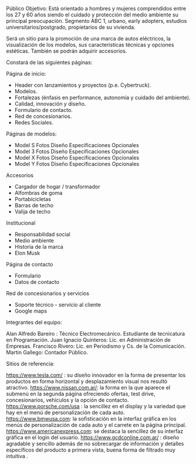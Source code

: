 Público Objetivo: Está orientado a hombres y mujeres comprendidos entre los 27 y 60 años siendo el cuidado y protección del medio ambiente su principal preocupación. Segmento ABC 1, urbano, early adopters, estudios universitarios/postgrado, propietarios de su vivienda.
 
Será un sitio para la promoción de una marca de autos eléctricos, la visualización de los modelos, sus características técnicas y opciones estéticas. También se podrán adquirir accesorios.

Constará de las siguientes páginas:

Página de inicio:
 - Header con lanzamientos y proyectos (p.e. Cybertruck).
 - Modelos.
 - Fortalezas (énfasis en performance, autonomía y cuidado del ambiente).
 - Calidad, innovación y diseño.
 - Formulario de contacto.
 - Red de concesionarios.
 - Redes Sociales.

Páginas de modelos:
 - Model S
        Fotos
        Diseño
        Especificaciones
        Opcionales
 - Model 3
        Fotos
        Diseño
        Especificaciones
        Opcionales
 - Model X
        Fotos
        Diseño
        Especificaciones
        Opcionales
 - Model Y
        Fotos
        Diseño
        Especificaciones
        Opcionales

Accesorios
 - Cargador de hogar / transformador
 - Alfombras de goma
 - Portabicicletas
 - Barras de techo
 - Valija de techo

Institucional
 - Responsabilidad social
 - Medio ambiente
 - Historia de la marca
 - Elon Musk

Página de contacto
 - Formulario
 - Datos de contacto

Red de concesionarios y servicios
 - Soporte técnico - servicio al cliente
 - Google maps


Integrantes del equipo:
 
Alan Alfredo Bareiro : Técnico Electromecánico. Estudiante de tecnicatura en Programación.
Juan Ignacio Quinteros: Lic. en Administración de Empresas.
Francisco Rivero: Lic. en Periodismo y Cs. de la Comunicación.
Martin Gallego: Contador Público.
 
Sitios de referencia:
 
https://www.tesla.com/ : su diseño innovador en la forma de presentar los productos en forma horizontal y desplazamiento visual nos resultó atractivo.
https://www.nissan.com.ar/: la forma en la que aparece el submenú en la segunda página ofreciendo ofertas, test drive, concesionarios, vehículos y la opción de contacto.
https://www.porsche.com/usa : la sencillez en el display y la variedad que hay en el menú de personalización de cada auto.
https://www.bmwusa.com: la sofisticación en la interfaz gráfica en los menús de personalización de cada auto y el carrete en la página principal.
https://www.americanexpress.com: se destaca la sencillez de su interfaz gráfica en el login del usuario.
https://www.gcdconline.com.ar/ : diseño agradable y sencillo además de no sobrecargar de información y detalles específicos del producto a primera vista, buena forma de filtrado muy intuitiva .